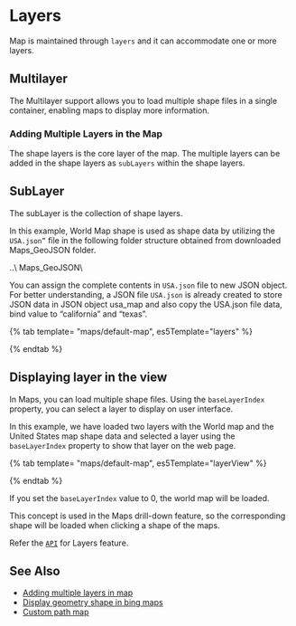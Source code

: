 # Layers

Map is maintained through `layers` and it can accommodate one or more layers.

## Multilayer

The Multilayer support allows you to load multiple shape files in a single container, enabling maps to display more information.

### Adding Multiple Layers in the Map

The shape layers is the core layer of the map. The multiple layers can be added in the shape layers as `subLayers` within the shape layers.

## SubLayer

The subLayer is the collection of shape layers.

In this example, World Map shape is used as shape data by utilizing the `USA.json”` file in the following folder structure obtained from downloaded Maps_GeoJSON folder.

..\ Maps_GeoJSON\

You can assign the complete contents in `USA.json` file to new JSON object. For better understanding, a JSON file `USA.json` is already created to store JSON data in JSON object usa_map and also copy the USA.json file data, bind value to “california” and “texas”.

{% tab template= "maps/default-map", es5Template="layers" %}

{% endtab %}

## Displaying layer in the view

In Maps, you can load multiple shape files. Using the `baseLayerIndex` property, you can select a layer to display on user interface.

In this example, we have loaded two layers with the World map and the United States map shape data and selected a layer using the `baseLayerIndex` property to show that layer on the web page.

{% tab template= "maps/default-map", es5Template="layerView" %}

{% endtab %}

If you set the `baseLayerIndex` value to 0, the world map will be loaded.

This concept is used in the Maps drill-down feature, so the corresponding shape will be loaded when clicking a shape of the maps.

Refer the [`API`](../api/maps/layerSettingsModel/) for Layers feature.

## See Also

* [Adding multiple layers in map](../maps/how-to/multiple-layer)
* [Display geometry shape in bing maps](../maps/how-to/bing-map)
* [Custom path map](../maps/how-to/custom-path)